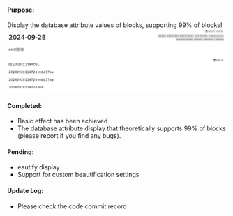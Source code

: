 
#### Purpose:

Display the database attribute values of blocks, supporting 99% of blocks!
![alt text](image.png)

#### Completed:

- Basic effect has been achieved
- The database attribute display that theoretically supports 99% of blocks (please report if you find any bugs).


#### Pending:

- eautify display
- Support for custom beautification settings


#### Update Log:

- Please check the code commit record
